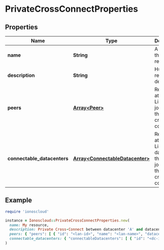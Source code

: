 # PrivateCrossConnectProperties

## Properties

| Name | Type | Description | Notes |
| ---- | ---- | ----------- | ----- |
| **name** | **String** | A name of that resource | [optional] |
| **description** | **String** | Human readable description | [optional] |
| **peers** | [**Array&lt;Peer&gt;**](Peer.md) | Read-Only attribute. Lists LAN&#39;s joined to this private cross connect | [optional][readonly] |
| **connectable_datacenters** | [**Array&lt;ConnectableDatacenter&gt;**](ConnectableDatacenter.md) | Read-Only attribute. Lists datacenters that can be joined to this private cross connect | [optional][readonly] |

## Example

```ruby
require 'ionoscloud'

instance = Ionoscloud::PrivateCrossConnectProperties.new(
  name: My resource,
  description: Private Cross-Connect between datacenter 'A' and datacenter 'B' ,
  peers: { "peers": [ { "id": "<lan-id>", "name": "<lan-name>", "datacenterId": "<dc-uuid>",  "datacenterName": "<dc-name>", "location": "<de/fra>"} ] },
  connectable_datacenters: { "connectableDatacenters": [ { "id": "<dc-id>", "name": "<dc-name>", "location": "<de/fra>"} ] }
)
```

